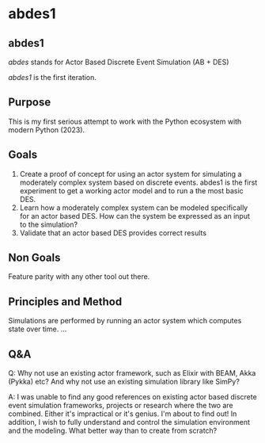 # abdes1
## abdes1

*abdes* stands for Actor Based Discrete Event Simulation (AB + DES)

*abdes1* is the first iteration.

## Purpose

This is my first serious attempt to work with the Python ecosystem with modern Python (2023).

## Goals

1. Create a proof of concept for using an actor system for simulating a moderately complex system based on discrete events.
abdes1 is the first experiment to get a working actor model and to run a the most basic DES.
2. Learn how a moderately complex system can be modeled specifically for an actor based DES. How can the system be expressed as an input to the simulation?
3. Validate that an actor based DES provides correct results

## Non Goals

Feature parity with any other tool out there.

## Principles and Method

Simulations are performed by running an actor system which computes state over time. 
...

## Q&A

Q: Why not use an existing actor framework, such as Elixir with BEAM, Akka (Pykka) etc? And why not use an existing simulation library like SimPy?

A: I was unable to find any good references on existing actor based discrete event simulation frameworks, projects or research where the two are combined.
Either it's impractical or it's genius. I'm about to find out! 
In addition, I wish to fully understand and control the simulation environment and the modeling. What better way than to create from scratch? 

